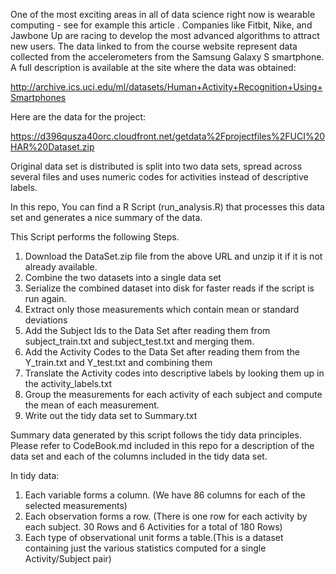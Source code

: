 One of the most exciting areas in all of data science right now is wearable computing - see for example this article . Companies like Fitbit, Nike, and Jawbone Up are racing to develop the most advanced algorithms to attract new users. The data linked to from the course website represent data collected from the accelerometers from the Samsung Galaxy S smartphone. A full description is available at the site where the data was obtained: 

<http://archive.ics.uci.edu/ml/datasets/Human+Activity+Recognition+Using+Smartphones>


Here are the data for the project: 

<https://d396qusza40orc.cloudfront.net/getdata%2Fprojectfiles%2FUCI%20HAR%20Dataset.zip>

Original data set is distributed is split into two data sets, spread across several files and uses numeric codes for activities instead of descriptive labels.

In this repo, You can find a R Script (run_analysis.R) that processes this data set and generates a nice summary of the data.

This Script performs the following Steps.

1. Download the DataSet.zip file from the above URL and unzip it if it is not already available.
2. Combine the two datasets into a single data set
3. Serialize the combined dataset into disk for faster reads if the script is run again.
3. Extract only those measurements which contain mean or standard deviations
3. Add the Subject Ids to the Data Set after reading them from subject_train.txt and subject_test.txt and merging them.
4. Add the Activity Codes to the Data Set after reading them from the Y_train.txt and Y_test.txt and combining them
5. Translate the Activity codes into descriptive labels by looking them up in the activity_labels.txt
6. Group the measurements for each activity of each subject and compute the mean of each measurement.
7. Write out the tidy data set to Summary.txt

Summary data generated by this script follows the tidy data principles.
Please refer to CodeBook.md included in this repo for a description of the data set and each of the columns included in the tidy data set.

In tidy data:

1. Each variable forms a column. (We have 86 columns for each of the selected measurements)
2. Each observation forms a row. (There is one row for each activity by each subject. 30 Rows and 6 Activities for a total of 180 Rows)
3. Each type of observational unit forms a table.(This is a dataset containing just the various statistics computed for a single Activity/Subject pair)